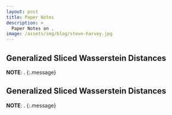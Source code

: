```yaml
---
layout: post
title: Paper Notes
description: >
  Paper Notes on .
image: /assets/img/blog/steve-harvey.jpg
---
```



## Generalized Sliced Wasserstein Distances
**NOTE**: .
{:.message}



## Generalized Sliced Wasserstein Distances
**NOTE**: .
{:.message}